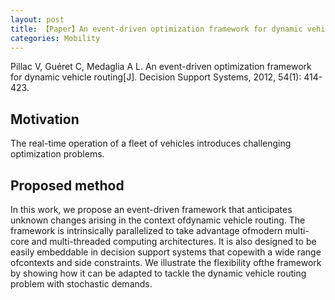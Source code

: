 ```yaml
---
layout: post
title: 【Paper】An event-driven optimization framework for dynamic vehicle routing
categories: Mobility
---
```


Pillac V, Guéret C, Medaglia A L. An event-driven optimization framework for dynamic vehicle routing[J]. Decision Support Systems, 2012, 54(1): 414-423.

## Motivation

The real-time operation of a fleet of vehicles introduces challenging optimization problems.

## Proposed method

In this work, we propose an event-driven framework that anticipates unknown changes arising in the context ofdynamic vehicle routing. The framework is intrinsically parallelized to take advantage ofmodern multi-core and multi-threaded computing architectures. It is also designed to be easily embeddable in decision support systems that copewith a wide range ofcontexts and side constraints. We illustrate the flexibility ofthe framework by showing how it can be adapted to tackle the dynamic vehicle routing problem with stochastic demands.

